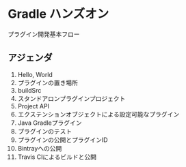 # Gradle ハンズオン

プラグイン開発基本フロー

## アジェンダ

1. Hello, World
1. プラグインの置き場所
  1. buildSrc
  1. スタンドアロンプラグインプロジェクト
1. Project API
1. エクステンションオブジェクトによる設定可能なプラグイン
1. Java Gradleプラグイン
1. プラグインのテスト
1. プラグインの公開とプラグインID
1. Bintrayへの公開
1. Travis CIによるビルドと公開

